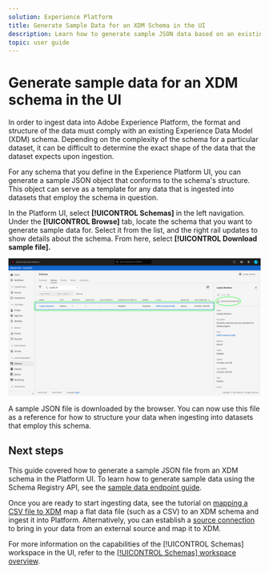 ```yaml
---
solution: Experience Platform
title: Generate Sample Data for an XDM Schema in the UI
description: Learn how to generate sample JSON data based on an existing schema in the Adobe Experience Platform user interface.
topic: user guide
---
```


# Generate sample data for an XDM schema in the UI

In order to ingest data into Adobe Experience Platform, the format and structure of the data must comply with an existing Experience Data Model (XDM) schema. Depending on the complexity of the schema for a particular dataset, it can be difficult to determine the exact shape of the data that the dataset expects upon ingestion.

For any schema that you define in the Experience Platform UI, you can generate a sample JSON object that conforms to the schema's structure. This object can serve as a template for any data that is ingested into datasets that employ the schema in question.

In the Platform UI, select **[!UICONTROL Schemas]** in the left navigation. Under the **[!UICONTROL Browse]** tab, locate the schema that you want to generate sample data for. Select it from the list, and the right rail updates to show details about the schema. From here, select **[!UICONTROL Download sample file].**

![](../images/ui/sample/sample-data.png)

A sample JSON file is downloaded by the browser. You can now use this file as a reference for how to structure your data when ingesting into datasets that employ this schema.

## Next steps

This guide covered how to generate a sample JSON file from an XDM schema in the Platform UI. To learn how to generate sample data using the Schema Registry API, see the [sample data endpoint guide](../api/sample-data.md).

Once you are ready to start ingesting data, see the tutorial on [mapping a CSV file to XDM](../../ingestion/tutorials/map-a-csv-file.md) map a flat data file (such as a CSV) to an XDM schema and ingest it into Platform. Alternatively, you can establish a [source connection](../../sources/home.md) to bring in your data from an external source and map it to XDM.

For more information on the capabilities of the [!UICONTROL Schemas] workspace in the UI, refer to the [[!UICONTROL Schemas] workspace overview](./overview.md).